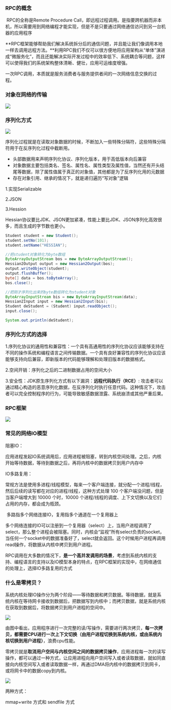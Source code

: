 ### RPC的概念

​	RPC的全称是Remote Procedure Call，即远程过程调用。是指要跨机器而非本机，所以需要用到网络编程才能实现，但是不是只要通过网络通信访问到另一台机器的应用程序

​	**RPC框架能够帮助我们解决系统拆分后的通信问题，并且能让我们像调用本地一样去调用远程方法。**利用RPC我们不仅可以很方便地将应用架构从“单体”演进成“微服务化”，而且还能解决实际开发过程中的效率低下、系统耦合等问题，这样可以使得我们的系统架构整体清晰、健壮，应用可运维度增强。

​	一次RPC调用，本质就是服务消费者与服务提供者间的一次网络信息交换的过程。

### 对象在网络的传输

![](D:\学习笔记\分布式\pictures\Snipaste_2024-04-18_11-30-24.png)

### 序列化方式

![](D:\学习笔记\分布式\pictures\Snipaste_2024-04-18_11-48-40.png)

序列化过程就是在读取对象数据的时候，不断加入一些特殊分隔符，这些特殊分隔符用于在反序列化过程中截断用。

- 头部数据用来声明序列化协议、序列化版本，用于高低版本向后兼容
- 对象数据主要包括类名、签名、属性名、属性类型及属性值，当然还有开头结尾等数据，除了属性值属于真正的对象值，其他都是为了反序列化用的元数据
- 存在对象引用、继承的情况下，就是递归遍历“写对象”逻辑

1.实现Serializable

2.JSON

3.Hession

Hessian协议要比JDK、JSON更加紧凑，性能上要比JDK、JSON序列化高效很多，而且生成的字节数也更小。

```java
Student student = new Student();
student.setNo(101);
student.setName("HESSIAN");

//把student对象转化为byte数组
ByteArrayOutputStream bos = new ByteArrayOutputStream();
Hessian2Output output = new Hessian2Output(bos);
output.writeObject(student);
output.flushBuffer();
byte[] data = bos.toByteArray();
bos.close();

//把刚才序列化出来的byte数组转化为student对象
ByteArrayInputStream bis = new ByteArrayInputStream(data);
Hessian2Input input = new Hessian2Input(bis);
Student deStudent = (Student) input.readObject();
input.close();

System.out.println(deStudent);
```

### 序列化方式的选择

1.序列化协议的通用性和兼容性：一个具有高通用性的序列化协议应该能够支持在不同的操作系统和编程语言之间传输数据。一个具有良好兼容性的序列化协议应该能够支持向后兼容，即新版本的代码能够理解和处理旧版本的数据格式。

2.空间开销：序列化之后的二进制数据占用的空间大小

3.安全性：JDK原生序列化方式有以下漏洞：**远程代码执行（RCE）**: 攻击者可以通过精心构造的恶意序列化数据，在反序列化时执行任意代码。这种情况下，攻击者可以完全控制程序的行为，可能导致敏感数据泄露、系统崩溃或其他严重后果。

### RPC框架

![](D:\学习笔记\分布式\pictures\Snipaste_2024-09-10_10-17-32.png)



### 常见的网络IO模型

阻塞IO：

​	应用进程发起IO系统调用后，应用进程被阻塞，转到内核空间处理。之后，内核开始等待数据，等待到数据之后，再将内核中的数据拷贝到用户内存中

IO多路复用：

​	常规方法是使用多进程/线程模型，每来一个客户端连接，就分配一个进程/线程，然后后续的读写都在对应的进程/线程，这种方式处理 100 个客户端没问题，但是当客户端增大到 10000 个时，10000 个进程/线程的调度、上下文切换以及它们占用的内存，都会成为瓶颈。

​	多路指多个网络连接IO，复用指多个通道在一个复用器上

​	多个网络连接的IO可以注册到一个复用器（select）上，当用户进程调用了select，那么整个进程会被阻塞。同时，内核会“监视”所有select负责的socket，当任何一个socket中的数据准备好了，select就会返回。这个时候用户进程再调用read操作，将数据从内核中拷贝到用户进程。

RPC调用在大多数的情况下，**是一个高并发调用的场景**，考虑到系统内核的支持、编程语言的支持以及IO模型本身的特点，在RPC框架的实现中，在网络通信的处理上，选择IO多路复用的方式

### 什么是零拷贝？

​	系统内核处理IO操作分为两个阶段——等待数据和拷贝数据。等待数据，就是系统内核在等待网卡接收到数据后，把数据写到内核中；而拷贝数据，就是系统内核在获取到数据后，将数据拷贝到用户进程的空间中。



![](D:\学习笔记\分布式\pictures\Dingtalk_20240910191143.jpg)

由图中看出，应用程序进行一次完整的读/写操作，需要进行两次拷贝，**每一次拷贝，都需要CPU进行一次上下文切换（由用户进程切换到系统内核，或由系统内核切换到用户进程）**，浪费cpu性能。

零拷贝就是**取消用户空间与内核空间之间的数据拷贝操作**，应用进程每一次的读写操作，都可以通过一种方式，让应用进程向用户空间写入或者读取数据，就如同直接向内核空间写入或者读取数据一样，再通过DMA将内核中的数据拷贝到网卡，或将网卡中的数据copy到内核。

![](D:\学习笔记\分布式\pictures\Dingtalk_20240910191143.jpg)

两种方式：

mmap+write 方式和 sendfile 方式